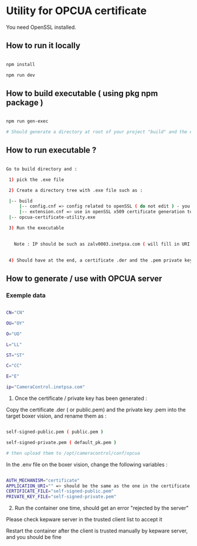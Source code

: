 # Utility for OPCUA certificate

You need OpenSSL installed.


## How to run it locally 

```` bash 

npm install

npm run dev

````


## How to build executable ( using pkg npm package )

```` bash 

npm run gen-exec

# Should generate a directory at root of your project "build" and the executable is inside

````


## How to run executable ?

```` bash

Go to build directory and : 

 1) pick the .exe file 

 2) Create a directory tree with .exe file such as :

 |-- build
     |-- config.cnf => config related to openSSL ( do not edit ) - you can find it in ./src
     |-- extension.cnf => use in openSSL x509 certificate generation to add data such as SubjectAltName required by OPCUA - you can find it in ./src
 |-- opcua-certificate-utility.exe

 3) Run the executable

   
   Note : IP should be such as zalv0003.inetpsa.com ( will fill in URI as URI:URN:zalv0003.inetpsa.com )
         

 4) Should have at the end, a certificate .der and the .pem private key generated 

````

## How to generate / use with OPCUA server

### Exemple data


```` bash

CN="CN" 

OU="OY"

O="UO" 

L="LL"

ST="ST" 

C="CC" 

E="E"

ip="CameraControl.inetpsa.com" 

```` 


1) Once the certificate / private key has been generated :

Copy the certificate .der ( or public.pem) and the private key .pem into the target boxer vision, and rename them as : 

```` bash

self-signed-public.pem ( public.pem )

self-signed-private.pem ( default_pk.pem )

# then upload them to /opt/cameracontrol/conf/opcua

````



In the .env file on the boxer vision, change the following variables : 

```` bash 

AUTH_MECHANISM="certificate" 
APPLICATION_URI="" => should be the same as the one in the certificate, if you use zalv0003.inetpsa.com as ip, so must be : URN:zalv0003.inetpsa.com
CERTIFICATE_FILE="self-signed-public.pem"
PRIVATE_KEY_FILE="self-signed-private.pem"

````

2) Run the container one time, should get an error "rejected by the server"

Please check kepware server in the trusted client list to accept it 


Restart the container after the client is trusted manually by kepware server, and you should be fine







